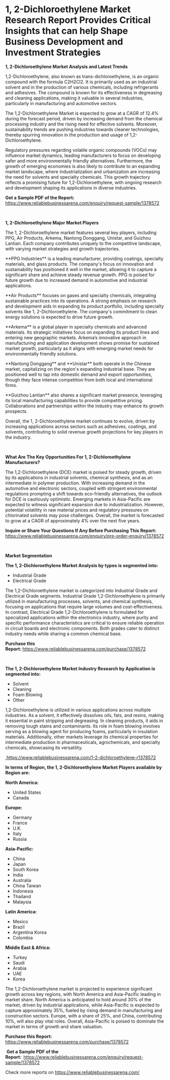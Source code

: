 <p><h1>1, 2-Dichloroethylene Market Research Report Provides Critical Insights that can help Shape Business Development and Investment Strategies</h1></p><p><strong>1, 2-Dichloroethylene Market Analysis and Latest Trends</strong></p>
<p><p>1,2-Dichloroethylene, also known as trans-dichloroethylene, is an organic compound with the formula C2H2Cl2. It is primarily used as an industrial solvent and in the production of various chemicals, including refrigerants and adhesives. The compound is known for its effectiveness in degreasing and cleaning applications, making it valuable in several industries, particularly in manufacturing and automotive sectors.</p><p>The 1,2-Dichloroethylene Market is expected to grow at a CAGR of 12.4% during the forecast period, driven by increasing demand from the chemical processing industry and the rising need for effective solvents. Moreover, sustainability trends are pushing industries towards cleaner technologies, thereby spurring innovation in the production and usage of 1,2-Dichloroethylene. </p><p>Regulatory pressures regarding volatile organic compounds (VOCs) may influence market dynamics, leading manufacturers to focus on developing safer and more environmentally friendly alternatives. Furthermore, the growth of emerging economies is also likely to contribute to an expanding market landscape, where industrialization and urbanization are increasing the need for solvents and specialty chemicals. This growth trajectory reflects a promising future for 1,2-Dichloroethylene, with ongoing research and development shaping its applications in diverse industries.</p></p>
<p><strong>Get a Sample PDF of the Report:&nbsp;</strong> <a href="https://www.reliablebusinessarena.com/enquiry/request-sample/1378572?utm_campaign=3272&utm_medium=2&utm_source=Github&utm_content=ia&utm_term=22032025&utm_id=1-2-dichloroethylene">https://www.reliablebusinessarena.com/enquiry/request-sample/1378572</a></p>
<p>&nbsp;</p>
<p><strong>1, 2-Dichloroethylene Major Market Players</strong></p>
<p><p>The 1, 2-Dichloroethylene market features several key players, including PPG, Air Products, Arkema, Nantong Donggang, Unistar, and Guizhou Lantian. Each company contributes uniquely to the competitive landscape, with varying market strategies and growth trajectories.</p><p>**PPG Industries** is a leading manufacturer, providing coatings, specialty materials, and glass products. The company's focus on innovation and sustainability has positioned it well in the market, allowing it to capture a significant share and achieve steady revenue growth. PPG is poised for future growth due to increased demand in automotive and industrial applications.</p><p>**Air Products** focuses on gases and specialty chemicals, integrating sustainable practices into its operations. A strong emphasis on research and development aids in expanding its product portfolio, including specialty solvents like 1, 2-Dichloroethylene. The company's commitment to clean energy solutions is expected to drive future growth.</p><p>**Arkema** is a global player in specialty chemicals and advanced materials. Its strategic initiatives focus on expanding its product lines and entering new geographic markets. Arkema’s innovative approach in manufacturing and application development shows promise for sustained market growth, particularly as it aligns with emerging market needs for environmentally friendly solutions.</p><p>**Nantong Donggang** and **Unistar** both operate in the Chinese market, capitalizing on the region's expanding industrial base. They are positioned well to tap into domestic demand and export opportunities, though they face intense competition from both local and international firms.</p><p>**Guizhou Lantian** also shares a significant market presence, leveraging its local manufacturing capabilities to provide competitive pricing. Collaborations and partnerships within the industry may enhance its growth prospects.</p><p>Overall, the 1, 2-Dichloroethylene market continues to evolve, driven by increasing applications across sectors such as adhesives, coatings, and solvents, contributing to solid revenue growth projections for key players in the industry.</p></p>
<p>&nbsp;</p>
<p><strong>What Are The Key Opportunities For 1, 2-Dichloroethylene Manufacturers?</strong></p>
<p><p>The 1,2-Dichloroethylene (DCE) market is poised for steady growth, driven by its applications in industrial solvents, chemical synthesis, and as an intermediate in polymer production. With increasing demand in the automotive and electronic sectors, coupled with stringent environmental regulations prompting a shift towards eco-friendly alternatives, the outlook for DCE is cautiously optimistic. Emerging markets in Asia-Pacific are expected to witness significant expansion due to industrialization. However, potential volatility in raw material prices and regulatory pressures on chlorinated solvents may pose challenges. Overall, the market is forecasted to grow at a CAGR of approximately 4% over the next five years.</p></p>
<p><strong>Inquire or Share Your Questions If Any Before Purchasing This Report:</strong> <a href="https://www.reliablebusinessarena.com/enquiry/pre-order-enquiry/1378572?utm_campaign=3272&utm_medium=2&utm_source=Github&utm_content=ia&utm_term=22032025&utm_id=1-2-dichloroethylene">https://www.reliablebusinessarena.com/enquiry/pre-order-enquiry/1378572</a></p>
<p>&nbsp;</p>
<p><strong>Market Segmentation</strong></p>
<p><strong>The 1, 2-Dichloroethylene Market Analysis by types is segmented into:</strong></p>
<p><ul><li>Industrial Grade</li><li>Electrical Grade</li></ul></p>
<p><p>The 1,2-Dichloroethylene market is categorized into Industrial Grade and Electrical Grade segments. Industrial Grade 1,2-Dichloroethylene is primarily utilized in manufacturing processes, solvents, and chemical synthesis, focusing on applications that require large volumes and cost-effectiveness. In contrast, Electrical Grade 1,2-Dichloroethylene is formulated for specialized applications within the electronics industry, where purity and specific performance characteristics are critical to ensure reliable operation in circuit boards and electronic components. Both grades cater to distinct industry needs while sharing a common chemical base.</p></p>
<p><strong>Purchase this Report:&nbsp;</strong><a href="https://www.reliablebusinessarena.com/purchase/1378572?utm_campaign=3272&utm_medium=2&utm_source=Github&utm_content=ia&utm_term=22032025&utm_id=1-2-dichloroethylene">https://www.reliablebusinessarena.com/purchase/1378572</a></p>
<p>&nbsp;</p>
<p><strong>The 1, 2-Dichloroethylene Market Industry Research by Application is segmented into:</strong></p>
<p><ul><li>Solvent</li><li>Cleaning</li><li>Foam Blowing</li><li>Other</li></ul></p>
<p><p>1,2-Dichloroethylene is utilized in various applications across multiple industries. As a solvent, it effectively dissolves oils, fats, and resins, making it essential in paint stripping and degreasing. In cleaning products, it aids in removing tough stains and contaminants. Its role in foam blowing involves serving as a blowing agent for producing foams, particularly in insulation materials. Additionally, other markets leverage its chemical properties for intermediate production in pharmaceuticals, agrochemicals, and specialty chemicals, showcasing its versatility.</p></p>
<p><a href="https://www.reliablebusinessarena.com/1-2-dichloroethylene-r1378572?utm_campaign=3272&utm_medium=2&utm_source=Github&utm_content=ia&utm_term=22032025&utm_id=1-2-dichloroethylene">&nbsp;https://www.reliablebusinessarena.com/1-2-dichloroethylene-r1378572</a></p>
<p><strong>In terms of Region, the 1, 2-Dichloroethylene Market Players available by Region are:</strong></p>
<p>
    <p> <strong> North America: </strong>
        <ul>
            <li>United States</li>
            <li>Canada</li>
        </ul>
        </p> 
    <p> <strong> Europe: </strong>
        <ul>
            <li>Germany</li>
            <li>France</li>
            <li>U.K.</li>
            <li>Italy</li>
            <li>Russia</li>
        </ul>
        </p> 
    <p> <strong> Asia-Pacific: </strong>
        <ul>
            <li>China</li>
            <li>Japan</li>
            <li>South Korea</li>
            <li>India</li>
            <li>Australia</li>
            <li>China Taiwan</li>
            <li>Indonesia</li>
            <li>Thailand</li>
            <li>Malaysia</li>
        </ul>
        </p> 
    <p> <strong> Latin America: </strong>
        <ul>
            <li>Mexico</li>
            <li>Brazil</li>
            <li>Argentina Korea</li>
            <li>Colombia</li>
        </ul>
        </p> 
    <p> <strong> Middle East & Africa: </strong>
        <ul>
            <li>Turkey</li>
            <li>Saudi</li>
            <li>Arabia</li>
            <li>UAE</li>
            <li>Korea</li>
        </ul>
    </p>
    </p>
<p><p>The 1,2-Dichloroethylene market is projected to experience significant growth across key regions, with North America and Asia-Pacific leading in market share. North America is anticipated to hold around 30% of the market, driven by industrial applications, while Asia-Pacific is expected to capture approximately 35%, fueled by rising demand in manufacturing and construction sectors. Europe, with a share of 25%, and China, contributing 10%, will also play vital roles. Overall, Asia-Pacific is poised to dominate the market in terms of growth and share valuation.</p></p>
<p><strong>Purchase this Report: </strong><a href="https://www.reliablebusinessarena.com/purchase/1378572?utm_campaign=3272&utm_medium=2&utm_source=Github&utm_content=ia&utm_term=22032025&utm_id=1-2-dichloroethylene">https://www.reliablebusinessarena.com/purchase/1378572</a></p>
<p>&nbsp;<strong>Get a Sample PDF of the Report:&nbsp;&nbsp;</strong><a href="https://www.reliablebusinessarena.com/enquiry/request-sample/1378572?utm_campaign=3272&utm_medium=2&utm_source=Github&utm_content=ia&utm_term=22032025&utm_id=1-2-dichloroethylene">https://www.reliablebusinessarena.com/enquiry/request-sample/1378572</a></p>
<p><strong></strong></p>
<p>Check more reports on <a href="https://www.reliablebusinessarena.com/?utm_campaign=3272&utm_medium=2&utm_source=Github&utm_content=ia&utm_term=22032025&utm_id=1-2-dichloroethylene">https://www.reliablebusinessarena.com/</a></p>